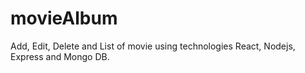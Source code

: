 # movieAlbum

Add, Edit, Delete and List of movie using technologies React, Nodejs, Express and Mongo DB.

